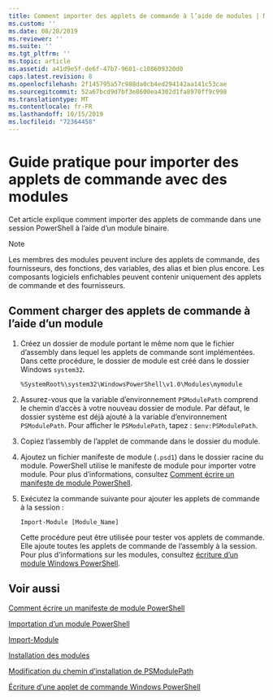```yaml
---
title: Comment importer des applets de commande à l’aide de modules | Microsoft Docs
ms.custom: ''
ms.date: 08/28/2019
ms.reviewer: ''
ms.suite: ''
ms.tgt_pltfrm: ''
ms.topic: article
ms.assetid: a41d9e5f-de6f-47b7-9601-c108609320d0
caps.latest.revision: 8
ms.openlocfilehash: 2f145795a57c988da0cb4ed294142aa141c53cae
ms.sourcegitcommit: 52a67bcd9d7bf3e8600ea4302d1fa8970ff9c998
ms.translationtype: MT
ms.contentlocale: fr-FR
ms.lasthandoff: 10/15/2019
ms.locfileid: "72364458"
---
```

# <a name="how-to-import-cmdlets-using-modules"></a>Guide pratique pour importer des applets de commande avec des modules

Cet article explique comment importer des applets de commande dans une session PowerShell à l’aide d’un module binaire.

> [!NOTE]
> Les membres des modules peuvent inclure des applets de commande, des fournisseurs, des fonctions, des variables, des alias et bien plus encore. Les composants logiciels enfichables peuvent contenir uniquement des applets de commande et des fournisseurs.

## <a name="how-to-load-cmdlets-using-a-module"></a>Comment charger des applets de commande à l’aide d’un module

1. Créez un dossier de module portant le même nom que le fichier d’assembly dans lequel les applets de commande sont implémentées. Dans cette procédure, le dossier de module est créé dans le dossier Windows `system32`.

   `%SystemRoot%\system32\WindowsPowerShell\v1.0\Modules\mymodule`

1. Assurez-vous que la variable d’environnement `PSModulePath` comprend le chemin d’accès à votre nouveau dossier de module. Par défaut, le dossier système est déjà ajouté à la variable d’environnement `PSModulePath`. Pour afficher le `PSModulePath`, tapez : `$env:PSModulePath`.

1. Copiez l’assembly de l’applet de commande dans le dossier du module.

1. Ajoutez un fichier manifeste de module (`.psd1`) dans le dossier racine du module. PowerShell utilise le manifeste de module pour importer votre module. Pour plus d’informations, consultez [Comment écrire un manifeste de module PowerShell](../module/how-to-write-a-powershell-module-manifest.md).

1. Exécutez la commande suivante pour ajouter les applets de commande à la session :

   `Import-Module [Module_Name]`

   Cette procédure peut être utilisée pour tester vos applets de commande. Elle ajoute toutes les applets de commande de l’assembly à la session. Pour plus d’informations sur les modules, consultez [écriture d’un module Windows PowerShell](../module/writing-a-windows-powershell-module.md).

## <a name="see-also"></a>Voir aussi

[Comment écrire un manifeste de module PowerShell](../module/how-to-write-a-powershell-module-manifest.md)

[Importation d’un module PowerShell](../module/importing-a-powershell-module.md)

[Import-Module](/powershell/module/Microsoft.PowerShell.Core/Import-Module)

[Installation des modules](../module/installing-a-powershell-module.md)

[Modification du chemin d’installation de PSModulePath](../module/modifying-the-psmodulepath-installation-path.md)

[Écriture d’une applet de commande Windows PowerShell](./writing-a-windows-powershell-cmdlet.md)
